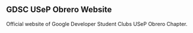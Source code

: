 ## GDSC USeP Obrero Website

Official website of Google Developer Student Clubs USeP Obrero Chapter.